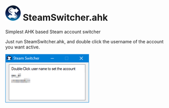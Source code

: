 # ![*](res/logo48.png) SteamSwitcher.ahk
Simplest AHK based Steam account switcher

Just run SteamSwitcher.ahk, and double click the username of the account you want active.

![screenshot1](res/screenshot01.png)
